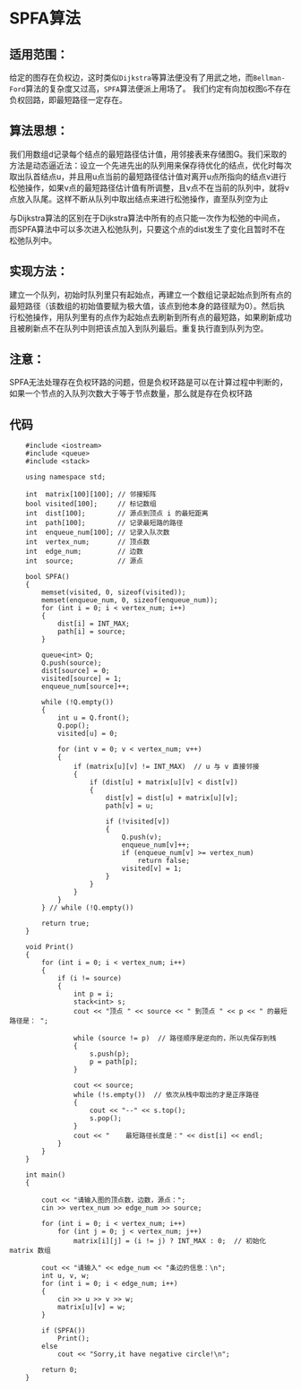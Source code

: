 # SPFA算法

## 适用范围：
给定的图存在负权边，这时类似`Dijkstra`等算法便没有了用武之地，而`Bellman-Ford`算法的复杂度又过高，`SPFA`算法便派上用场了。 我们约定有向加权图`G`不存在负权回路，即最短路径一定存在。

## 算法思想：
我们用数组d记录每个结点的最短路径估计值，用邻接表来存储图G。我们采取的方法是动态逼近法：设立一个先进先出的队列用来保存待优化的结点，优化时每次取出队首结点u，并且用u点当前的最短路径估计值对离开u点所指向的结点v进行松弛操作，如果v点的最短路径估计值有所调整，且v点不在当前的队列中，就将v点放入队尾。这样不断从队列中取出结点来进行松弛操作，直至队列空为止

与Dijkstra算法的区别在于Dijkstra算法中所有的点只能一次作为松弛的中间点，而SPFA算法中可以多次进入松弛队列，只要这个点的dist发生了变化且暂时不在松弛队列中。
## 实现方法：

建立一个队列，初始时队列里只有起始点，再建立一个数组记录起始点到所有点的最短路径（该数组的初始值要赋为极大值，该点到他本身的路径赋为0）。然后执行松弛操作，用队列里有的点作为起始点去刷新到所有点的最短路，如果刷新成功且被刷新点不在队列中则把该点加入到队列最后。重复执行直到队列为空。

## 注意：
SPFA无法处理存在负权环路的问题，但是负权环路是可以在计算过程中判断的，如果一个节点的入队列次数大于等于节点数量，那么就是存在负权环路

## 代码

```
    #include <iostream>    
    #include <queue>
    #include <stack>

    using namespace std;

    int  matrix[100][100]; // 邻接矩阵
    bool visited[100];     // 标记数组
    int  dist[100];        // 源点到顶点 i 的最短距离
    int  path[100];        // 记录最短路的路径
    int  enqueue_num[100]; // 记录入队次数
    int  vertex_num;       // 顶点数
    int  edge_num;         // 边数
    int  source;           // 源点

    bool SPFA()
    {
        memset(visited, 0, sizeof(visited));
        memset(enqueue_num, 0, sizeof(enqueue_num));
        for (int i = 0; i < vertex_num; i++)
        {
            dist[i] = INT_MAX;
            path[i] = source;
        }

        queue<int> Q;
        Q.push(source);
        dist[source] = 0;
        visited[source] = 1;
        enqueue_num[source]++;

        while (!Q.empty())
        {
            int u = Q.front();
            Q.pop();
            visited[u] = 0;

            for (int v = 0; v < vertex_num; v++)
            {
                if (matrix[u][v] != INT_MAX)  // u 与 v 直接邻接
                {
                    if (dist[u] + matrix[u][v] < dist[v])
                    {
                        dist[v] = dist[u] + matrix[u][v];
                        path[v] = u;

                        if (!visited[v])
                        {
                            Q.push(v);
                            enqueue_num[v]++;
                            if (enqueue_num[v] >= vertex_num)
                                return false;
                            visited[v] = 1;
                        }
                    }
                }
            }
        } // while (!Q.empty())

        return true;
    }

    void Print()
    {
        for (int i = 0; i < vertex_num; i++)
        {
            if (i != source)
            {
                int p = i;
                stack<int> s;
                cout << "顶点 " << source << " 到顶点 " << p << " 的最短路径是： ";

                while (source != p)  // 路径顺序是逆向的，所以先保存到栈
                {
                    s.push(p);
                    p = path[p];
                }

                cout << source;
                while (!s.empty())  // 依次从栈中取出的才是正序路径
                {
                    cout << "--" << s.top();
                    s.pop();
                }
                cout << "    最短路径长度是：" << dist[i] << endl;
            }
        }
    }

    int main()
    {

        cout << "请输入图的顶点数，边数，源点：";
        cin >> vertex_num >> edge_num >> source;

        for (int i = 0; i < vertex_num; i++)
            for (int j = 0; j < vertex_num; j++)
                matrix[i][j] = (i != j) ? INT_MAX : 0;  // 初始化 matrix 数组

        cout << "请输入" << edge_num << "条边的信息：\n";
        int u, v, w;
        for (int i = 0; i < edge_num; i++)
        {
            cin >> u >> v >> w;
            matrix[u][v] = w;
        }

        if (SPFA())
            Print();
        else
            cout << "Sorry,it have negative circle!\n";

        return 0;
    }
```